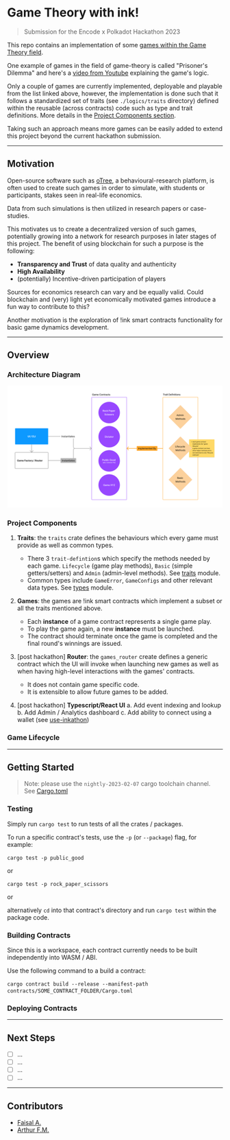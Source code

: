 # Game Theory with ink!

> Submission for the Encode x Polkadot Hackathon 2023

This repo contains an implementation of some [games within the Game Theory field](https://en.wikipedia.org/wiki/List_of_games_in_game_theory). 

One example of games in the field of game-theory is called "Prisoner's Dilemma" and here's a [video from Youtube](https://www.youtube.com/watch?v=t9Lo2fgxWHw) 
explaining the game's logic.

Only a couple of games are currently implemented, deployable and playable from the list linked above, however, the implementation
is done such that it follows a standardized set of traits (see `./logics/traits` directory) defined within the reusable (across contracts) code
such as type and trait definitions. More details in the [Project Components section](#project-components).

Taking such an approach means more games can be easily added to extend this project beyond the current hackathon submission.

---

## Motivation

Open-source software such as [oTree](https://www.otree.org/), a behavioural-research platform, is often used to create such games
in order to simulate, with students or participants, stakes seen in real-life economics. 

Data from such simulations is then utilized in research papers or case-studies.

This motivates us to create a decentralized version of such games, potentially growing into a network for research purposes
in later stages of this project. The benefit of using blockchain for such a purpose is the following:

* **Transparency and Trust** of data quality and authenticity
* **High Availability**
* (potentially) Incentive-driven participation of players

Sources for economics research can vary and be equally valid. Could blockchain and (very) light yet economically motivated games
introduce a fun way to contribute to this?

Another motivation is the exploration of !ink smart contracts functionality for basic game dynamics development.

---

## Overview

### Architecture Diagram

![](./images/architecture.png)

### Project Components

1. **Traits**: the `traits` crate defines the behaviours which every game must provide as well as common types.
    * There 3 `trait-defintion`s which specify the methods needed by each game. `Lifecycle` (game play methods),
      `Basic` (simple getters/setters) and `Admin` (admin-level methods). See [traits](./logics/traits) module.
    * Common types include `GameError`, `GameConfigs` and other relevant data types. See [types](./logics/traits/types.rs) module.

2. **Games**: the games are !ink smart contracts which implement a subset or all the traits mentioned above.
    * Each __instance__ of a game contract represents a single game play.
    * To play the game again, a new __instance__ must be launched.
    * The contract should terminate once the game is completed and the final round's winnings are issued.

3. [post hackathon] **Router**: the `games_router` create defines a generic contract which the UI will invoke when launching 
new games as well as when having high-level interactions with the games' contracts.
   * It does not contain game specific code.
   * It is extensible to allow future games to be added.

4. [post hackathon] **Typescript/React UI**
   a. Add event indexing and lookup
   b. Add Admin / Analytics dashboard
   c. Add ability to connect using a wallet (see [use-inkathon](https://github.com/scio-labs/use-inkathon))


### Game Lifecycle

[//]: # (TODO: write)

---

## Getting Started

> Note: please use the `nightly-2023-02-07` cargo toolchain channel. See [Cargo.toml](./Cargo.toml)

### Testing

Simply run `cargo test` to run tests of all the crates / packages.

To run a specific contract's tests, use the `-p` (or `--package`) flag, for example:

```shell
cargo test -p public_good
```

or 

```shell
cargo test -p rock_paper_scissors
```

or 

alternatively `cd` into that contract's directory and run `cargo test` within the package code.

### Building Contracts

Since this is a workspace, each contract currently needs to be built independently into WASM / ABI.

Use the following command to a build a contract:

```shell
cargo contract build --release --manifest-path contracts/SOME_CONTRACT_FOLDER/Cargo.toml
```

### Deploying Contracts

[//]: # (TODO: write)


---

## Next Steps

- [ ] ...
- [ ] ...
- [ ] ...
- [ ] ...

---

## Contributors

- [Faisal A.](#)
- [Arthur F.M.](#)

